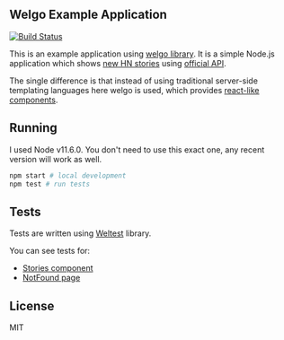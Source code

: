 ## Welgo Example Application

[![Build Status](https://travis-ci.org/Bloomca/welgo-example.svg?branch=master)](https://travis-ci.org/Bloomca/welgo-example)

This is an example application using [welgo library](https://github.com/Bloomca/welgo).
It is a simple Node.js application which shows [new HN stories](https://news.ycombinator.com/newest) using [official API](https://github.com/HackerNews/API).

The single difference is that instead of using traditional server-side templating languages here welgo is used, which provides [react-like components](./src/components/stories.js).

## Running

I used Node v11.6.0. You don't need to use this exact one, any recent version will work as well.

```sh
npm start # local development
npm test # run tests
```

## Tests

Tests are written using [Weltest](https://github.com/Bloomca/weltest) library.

You can see tests for:
- [Stories component](./src/components/__test__/stories.test.js)
- [NotFound page](./src/components/__test__/notFound.test.js)

## License

MIT
